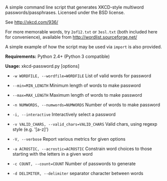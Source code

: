 A simple command line script that generates XKCD-style multiword passwords/passphrases.
Licensed under the BSD license.

See http://xkcd.com/936/

For more memorable words, try `2of12.txt` or `3esl.txt` (both included here for convenience), available from http://wordlist.sourceforge.net/

A simple example of how the script may be used via `import` is also provided.

**Requirements:** Python 2.4+ (Python 3 compatible)

**Usage:**
xkcd-password.py [options]

* `-w WORDFILE, --wordfile=WORDFILE` List of valid words for password

* `--min=MIN_LENGTH` Minimum length of words to make password

* `--max=MAX_LENGTH` Maximum length of words to make password

* `-n NUMWORDS, --numwords=NUMWORDS` Number of words to make password

* `-i, --interactive` Interactively select a password

* `-v VALID_CHARS, --valid_chars=VALID_CHARS` Valid chars, using regexp style (e.g. '[a-z]')

* `-V, --verbose` Report various metrics for given options

* `-a ACROSTIC, --acrostic=ACROSTIC` Constrain word choices to those starting with the letters in a given word

* `-c COUNT, --count=COUNT` Number of passwords to generate

* `-d DELIMITER, --delimiter` separator character between words
